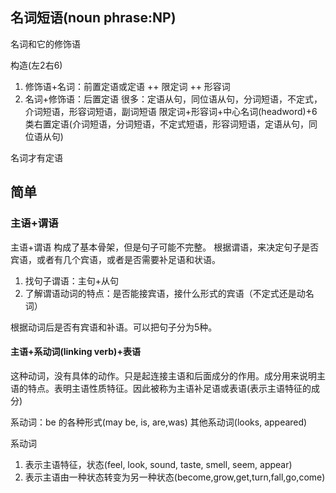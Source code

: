 ## 名词短语(noun phrase:NP)
名词和它的修饰语

构造(左2右6)
1. 修饰语+名词：前置定语或定语
  ++ 限定词
  ++ 形容词
2. 名词+修饰语：后置定语
很多：定语从句，同位语从句，分词短语，不定式，介词短语，形容词短语，副词短语
限定词+形容词+中心名词(headword)+6类右置定语(介词短语，分词短语，不定式短语，形容词短语，定语从句，同位语从句)

名词才有定语

  


## 简单

###  主语+谓语
主语+谓语 构成了基本骨架，但是句子可能不完整。
根据谓语，来决定句子是否宾语，或者有几个宾语，或者是否需要补足语和状语。

1. 找句子谓语：主句+从句
2. 了解谓语动词的特点：是否能接宾语，接什么形式的宾语（不定式还是动名词）

根据动词后是否有宾语和补语。可以把句子分为5种。

#### 主语+系动词(linking verb)+表语
这种动词，没有具体的动作。只是起连接主语和后面成分的作用。成分用来说明主语的特点。表明主语性质特征。因此被称为主语补足语或表语(表示主语特征的成分)

系动词：be 的各种形式(may be, is, are,was) 其他系动词(looks, appeared)

系动词
1. 表示主语特征，状态(feel, look, sound, taste, smell, seem, appear)
2. 表示主语由一种状态转变为另一种状态(become,grow,get,turn,fall,go,come)